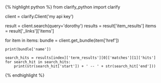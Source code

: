 {% highlight python %}
from clarify_python import clarify

client = clarify.Client('my api key')

result = client.search(query='dorothy')
results = result['item_results']
items = result['_links']['items']

for item in items:
    bundle = client.get_bundle(item['href'])

    print(bundle['name'])

    search_hits = results[index]['term_results'][0]['matches'][1]['hits']
    for search_hit in search_hits:
        print(str(search_hit['start']) + ' -- ' + str(search_hit['end']))
{% endhighlight %}